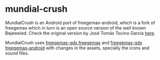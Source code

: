 mundial-crush
=============

MundialCrush is an Android port of freegemas-android, which is a fork of freegemas which in turn is an open source version of the well known Bejeweled. Check the original version by José Tomás Tocino García [here](http://code.google.com/p/freegemas/).

MundialCrush uses [freegemas-gdx freegemas](https://github.com/siondream/freegemas-gdx/tree/master/freegemas) and [freegemas-gdx freegemas-android](https://github.com/siondream/freegemas-gdx/tree/master/freegemas-android) with changes in the assets, specially the icons and sound files.
